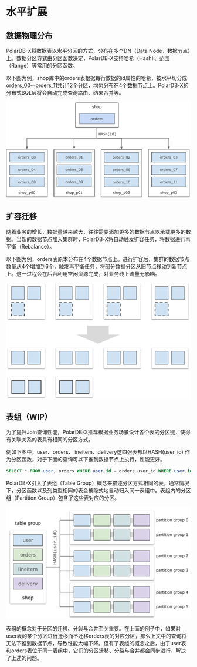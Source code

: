 # 水平扩展 

## 数据物理分布 

PolarDB-X将数据表以水平分区的方式，分布在多个DN（Data Node，数据节点）上。数据分区方式由分区函数决定，PolarDB-X支持哈希（Hash）、范围（Range）等常用的分区函数。

以下图为例，shop库中的orders表根据每行数据的id属性的哈希，被水平切分成orders_00～orders_11共计12个分区，均匀分布在4个数据节点上。PolarDB-X的分布式SQL层将会自动完成查询路由、结果合并等。

![数据物理分布](../images/p326295.png)

## 扩容迁移 

随着业务的增长，数据量越来越大，往往需要添加更多的数据节点以承载更多的数据。当新的数据节点加入集群时，PolarDB-X将自动触发扩容任务，将数据进行再平衡（Rebalance）。

以下图为例，orders表原本分布在4个数据节点上。进行扩容后，集群的数据节点数量从4个增加到6个，触发再平衡任务，将部分数据分区从旧节点移动到新节点上。这一过程会在后台利用空闲资源完成，对业务线上流量无影响。

![扩容迁移](../images/p326297.png)

## 表组（WIP）

为了提升Join查询性能，PolarDB-X推荐根据业务场景设计各个表的分区键，使得有关联关系的表具有相同的分区方式。

例如下图中，user、orders、lineitem、delivery这四张表都以HASH(user_id) 作为分区函数，对于下面的查询可以下推到数据节点上执行，性能更好。

```sql
SELECT * FROM user, orders WHERE user.id = orders.user_id WHERE user.id = ...
```

PolarDB-X引入了表组（Table Group）概念来描述分区方式相同的表。通常情况下，分区函数以及列类型相同的表会被隐式地自动归入同一表组中。表组内的分区组（Partition Group）包含了这些表对应的分区。

![表组](../images/p326298.png)

表组的概念对于分区的迁移、分裂与合并至关重要。在上面的例子中，如果对user表的某个分区进行迁移而不迁移orders表的对应分区，那么上文中的查询将无法下推到数据节点，导致性能大幅下降。但有了表组的概念之后，由于user表和orders表位于同一表组中，它们的分区迁移、分裂与合并都会同步进行，解决了上述的问题。
